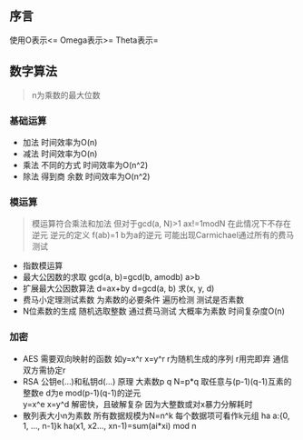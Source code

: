 ## 序言
使用O表示<= Omega表示>= Theta表示=
## 数字算法
> n为乘数的最大位数

### 基础运算
- 加法 时间效率为O(n) 
- 减法 时间效率为O(n) 
- 乘法 不同的方式 时间效率为O(n^2) 
- 除法 得到商 余数 时间效率为O(n^2)

### 模运算
> 模运算符合乘法和加法
> 但对于gcd(a, N)>1 ax!=1modN 在此情况下不存在逆元
> 逆元的定义 f(ab)=1 b为a的逆元
> 可能出现Carmichael通过所有的费马测试

- 指数模运算
- 最大公因数的求取 gcd(a, b)=gcd(b, amodb) a>b
- 扩展最大公因数算法 d=ax+by d=gcd(a, b) 求(x, y, d)
- 费马小定理测试素数 为素数的必要条件 遍历检测 测试是否素数
- N位素数的生成 随机选取整数 通过费马测试 大概率为素数 时间复杂度O(n)

### 加密
- AES 需要双向映射的函数 如y=x^r x=y^r r为随机生成的序列 r用完即弃 通信双方需协定r
- RSA 公钥e(...)和私钥d(...) 原理 大素数p q N=p*q 取任意与(p-1)(q-1)互素的整数e d为e mod(p-1)(q-1)的逆元\
y=x^e x=y^d 解密快，且破解复杂 因为大整数或对x暴力分解耗时
- 散列表大小n为素数 所有数据规模为N=n^k 每个数据项可看作k元组 ha a:{0, 1, ..., n-1}k ha(x1, x2..., xn-1)=sum(ai*xi) mod n

